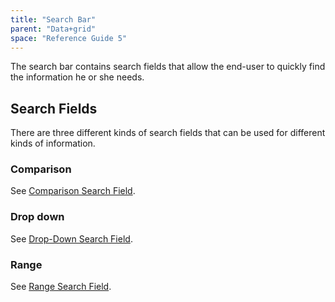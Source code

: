 ```yaml
---
title: "Search Bar"
parent: "Data+grid"
space: "Reference Guide 5"
---
```



The search bar contains search fields that allow the end-user to quickly find the information he or she needs.

## Search Fields

There are three different kinds of search fields that can be used for different kinds of information.

### Comparison

See [Comparison Search Field](Comparison+Search+Field).

### Drop down

See [Drop-Down Search Field](Drop+Down+Search+Field).

### Range

See [Range Search Field](Range+Search+Field).
